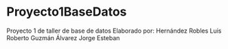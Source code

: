 # Proyecto1BaseDatos
Proyecto 1 de taller de base de datos
Elaborado por:
Hernández Robles Luis Roberto 
Guzmán Álvarez Jorge Esteban 
